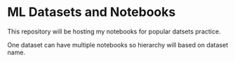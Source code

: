 # ML Datasets and Notebooks

This repository will be hosting my notebooks for popular datsets practice.

One dataset can have multiple notebooks so hierarchy will based on dataset name.